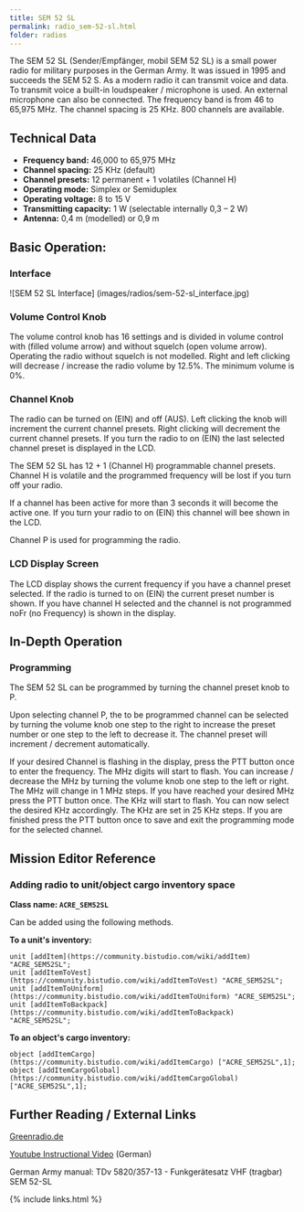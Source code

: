 ```yaml
---
title: SEM 52 SL
permalink: radio_sem-52-sl.html
folder: radios
---
```


The SEM 52 SL (Sender/Empfänger, mobil SEM 52 SL) is a small power radio for military purposes in the German Army. It was issued in 1995 and succeeds the SEM 52 S. As a modern radio it can transmit voice and data. To transmit voice a built-in loudspeaker / microphone is used. An external microphone can also be connected. The frequency band is from 46 to 65,975 MHz. The channel spacing is 25 KHz. 800 channels are available.

## Technical Data

- **Frequency band:** 46,000 to 65,975 MHz
- **Channel spacing:** 25 KHz (default)
- **Channel presets:** 12 permanent + 1 volatiles (Channel H)
- **Operating mode:** Simplex or Semiduplex
- **Operating voltage:** 8 to 15 V
- **Transmitting capacity:** 1 W (selectable internally 0,3 – 2 W)
- **Antenna:** 0,4 m (modelled) or 0,9 m


## Basic Operation:

### Interface

![SEM 52 SL Interface] (images/radios/sem-52-sl_interface.jpg)

### Volume Control Knob

The volume control knob has 16 settings and is divided in volume control with (filled volume arrow) and without squelch (open volume arrow). Operating the radio without squelch is not modelled. Right and left clicking will decrease / increase the radio volume by 12.5%. The minimum volume is 0%.

### Channel Knob

The radio can be turned on (EIN) and off (AUS). Left clicking the knob will increment the current channel presets. Right clicking will decrement the current channel presets. If you turn the radio to on (EIN) the last selected channel preset is displayed in the LCD.

The SEM 52 SL has 12 + 1 (Channel H) programmable channel presets. Channel H is volatile and the programmed frequency will be lost if you turn off your radio.

If a channel has been active for more than 3 seconds it will become the active one. If you turn your radio to on (EIN) this channel will bee shown in the LCD.

Channel P is used for programming the radio.

### LCD Display Screen

The LCD display shows the current frequency if you have a channel preset selected. If the radio is turned to on (EIN) the current preset number is shown. If you have channel H selected and the channel is not programmed noFr (no Frequency) is shown in the display.


## In-Depth Operation

### Programming

The SEM 52 SL can be programmed by turning the channel preset knob to P.

Upon selecting channel P, the to be programmed channel can be selected by turning the volume knob one step to the right to increase the preset number or one step to the left to decrease it. The channel preset will increment / decrement automatically.

If your desired Channel is flashing in the display, press the PTT button once to enter the frequency. The MHz digits will start to flash. You can increase / decrease the MHz by turning the volume knob one step to the left or right. The MHz will change in 1 MHz steps. If you have reached your desired MHz press the PTT button once. The KHz will start to flash. You can now select the desired KHz accordingly. The KHz are set in 25 KHz steps. If you are finished press the PTT button once to save and exit the programming mode for the selected channel.


## Mission Editor Reference

### Adding radio to unit/object cargo inventory space

**Class name: `ACRE_SEM52SL`**

Can be added using the following methods.

**To a unit's inventory:**

```
unit [addItem](https://community.bistudio.com/wiki/addItem) "ACRE_SEM52SL";
unit [addItemToVest](https://community.bistudio.com/wiki/addItemToVest) "ACRE_SEM52SL";
unit [addItemToUniform](https://community.bistudio.com/wiki/addItemToUniform) "ACRE_SEM52SL";
unit [addItemToBackpack](https://community.bistudio.com/wiki/addItemToBackpack) "ACRE_SEM52SL";
```

**To an object's cargo inventory:**

```
object [addItemCargo](https://community.bistudio.com/wiki/addItemCargo) ["ACRE_SEM52SL",1];
object [addItemCargoGlobal](https://community.bistudio.com/wiki/addItemCargoGlobal) ["ACRE_SEM52SL",1];
```

## Further Reading / External Links

[Greenradio.de](http://www.greenradio.de/e_sem52sl.htm)

[Youtube Instructional Video](https://www.youtube.com/watch?v=TPzkBB-UWBg) (German)

German Army manual: TDv 5820/357-13 - Funkgerätesatz VHF (tragbar) SEM 52-SL

{% include links.html %}
